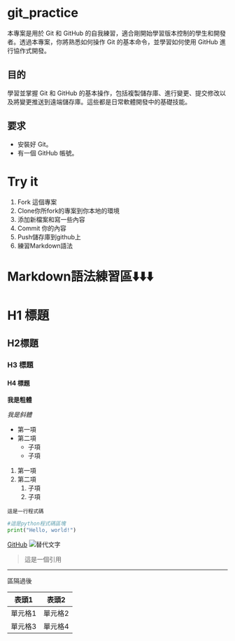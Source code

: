 # git_practice
本專案是用於 Git 和 GitHub 的自我練習，適合剛開始學習版本控制的學生和開發者。透過本專案，你將熟悉如何操作 Git 的基本命令，並學習如何使用 GitHub 進行協作式開發。

## 目的
學習並掌握 Git 和 GitHub 的基本操作，包括複製儲存庫、進行變更、提交修改以及將變更推送到遠端儲存庫。這些都是日常軟體開發中的基礎技能。

## 要求
- 安裝好 Git。
- 有一個 GitHub 帳號。

# Try it
1. Fork 這個專案
2. Clone你所fork的專案到你本地的環境
3. 添加新檔案和寫一些內容
4. Commit 你的內容
5. Push儲存庫到github上
6. 練習Markdown語法

# Markdown語法練習區⬇️⬇️⬇️

# H1 標題
## H2標題
### H3 標題
#### H4 標題

**我是粗體**

*我是斜體*

- 第一項
- 第二項
  - 子項
  - 子項

1. 第一項
2. 第二項
   1. 子項
   2. 子項

`這是一行程式碼`

```python
#這是python程式碼區塊
print("Hello, world!")
```

[GitHub](https://github.com)
![替代文字](https://www.svgrepo.com/show/376318/flutter.svg)

> 這是一個引用

---

區隔過後

| 表頭1 | 表頭2 |
| ----- | ----- |
| 單元格1 | 單元格2 |
| 單元格3 | 單元格4 |









